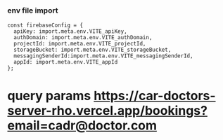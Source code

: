 #

### env file import

```
const firebaseConfig = {
  apiKey: import.meta.env.VITE_apiKey,
  authDomain: import.meta.env.VITE_authDomain,
  projectId: import.meta.env.VITE_projectId,
  storageBucket: import.meta.env.VITE_storageBucket,
  messagingSenderId:import.meta.env.VITE_messagingSenderId,
  appId: import.meta.env.VITE_appId
};

```

# query params https://car-doctors-server-rho.vercel.app/bookings?email=cadr@doctor.com

